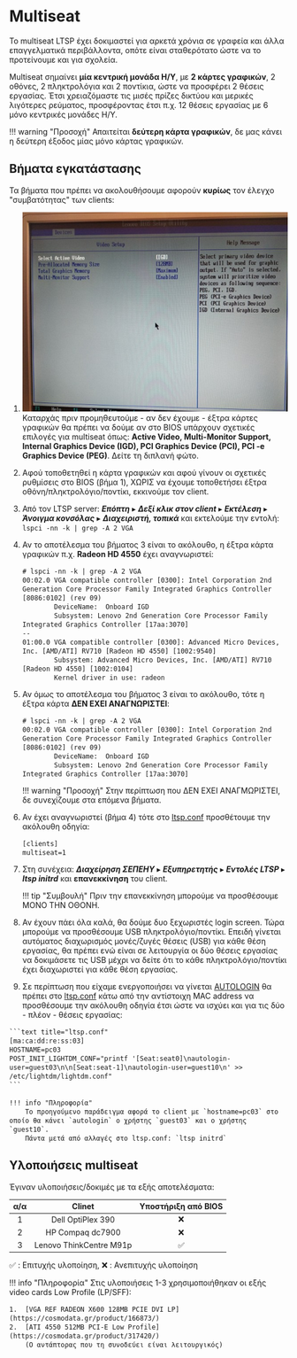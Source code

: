 # Multiseat

Το multiseat LTSP έχει δοκιμαστεί για αρκετά χρόνια σε γραφεία και άλλα επαγγελματικά περιβάλλοντα, οπότε είναι σταθερότατο ώστε να το προτείνουμε και για σχολεία.

Multiseat σημαίνει **μία κεντρική μονάδα Η/Υ**, με **2 κάρτες γραφικών**, 2
οθόνες, 2 πληκτρολόγια και 2 ποντίκια, ώστε να προσφέρει 2 θέσεις εργασίας.
Έτσι χρειαζόμαστε τις μισές πρίζες δικτύου και μερικές λιγότερες ρεύματος,
προσφέροντας έτσι π.χ. 12 θέσεις εργασίας με 6 μόνο κεντρικές μονάδες Η/Υ.

!!! warning "Προσοχή"
    Απαιτείται **δεύτερη κάρτα γραφικών**, δε μας κάνει η δεύτερη έξοδος μίας μόνο κάρτας γραφικών.

## Βήματα εγκατάστασης

Τα βήματα που πρέπει να ακολουθήσουμε αφορούν **κυρίως** τον έλεγχο
"συμβατότητας" των clients:

1.  [![](multiseat.jpg)](multiseat.jpg) Καταρχάς πριν προμηθευτούμε - αν δεν
    έχουμε - έξτρα κάρτες γραφικών θα πρέπει να δούμε αν στο BIOS υπάρχουν
    σχετικές επιλογές για multiseat όπως: **Active Video, Multi-Monitor
    Support, Internal Graphics Device (IGD), PCI Graphics Device (PCI), PCI -e
    Graphics Device (PEG)**. Δείτε τη διπλανή φώτο.

2.   Αφού τοποθετηθεί η κάρτα γραφικών και αφού γίνουν οι σχετικές ρυθμίσεις
     στο BIOS (βήμα 1), ΧΩΡΙΣ να έχουμε τοποθετήσει έξτρα
     οθόνη/πληκτρολόγιο/ποντίκι, εκκινούμε τον client.

3.  Από τον LTSP server: ***Επόπτη*** ▸ ***Δεξί κλικ στον client*** ▸
    ***Εκτέλεση*** ▸ ***Άνοιγμα κονσόλας*** ▸ ***Διαχειριστή, τοπικά*** και
    εκτελούμε την εντολή: `lspci -nn -k | grep -A 2 VGA`

4.  Αν το αποτέλεσμα του βήματος 3 είναι το ακόλουθο, η έξτρα κάρτα γραφικών
    π.χ. **Radeon HD 4550** έχει αναγνωριστεί:

    ```shell-session
    # lspci -nn -k | grep -A 2 VGA
    00:02.0 VGA compatible controller [0300]: Intel Corporation 2nd Generation Core Processor Family Integrated Graphics Controller [8086:0102] (rev 09)
            DeviceName:  Onboard IGD
            Subsystem: Lenovo 2nd Generation Core Processor Family Integrated Graphics Controller [17aa:3070]
    --
    01:00.0 VGA compatible controller [0300]: Advanced Micro Devices, Inc. [AMD/ATI] RV710 [Radeon HD 4550] [1002:9540]
            Subsystem: Advanced Micro Devices, Inc. [AMD/ATI] RV710 [Radeon HD 4550] [1002:0104]
            Kernel driver in use: radeon
    ```

5.  Αν όμως το αποτέλεσμα του βήματος 3 είναι το ακόλουθο, τότε η έξτρα κάρτα
    **ΔΕΝ ΕΧΕΙ ΑΝΑΓΝΩΡΙΣΤΕΙ**:

    ```shell-session
    # lspci -nn -k | grep -A 2 VGA
    00:02.0 VGA compatible controller [0300]: Intel Corporation 2nd Generation Core Processor Family Integrated Graphics Controller [8086:0102] (rev 09)
            DeviceName:  Onboard IGD
            Subsystem: Lenovo 2nd Generation Core Processor Family Integrated Graphics Controller [17aa:3070]
    ```

    !!! warning "Προσοχή"
        Στην περίπτωση που ΔΕΝ ΕΧΕΙ ΑΝΑΓΜΩΡΙΣΤΕΙ, δε συνεχίζουμε στα επόμενα
        βήματα.

6.  Αν έχει αναγνωριστεί (βήμα 4) τότε στο
    [ltsp.conf](../../glossary/index.md#ltspconf) προσθέτουμε την ακόλουθη
    οδηγία:

    ```text title="ltsp.conf"
    [clients]
    multiseat=1
    ```

7.  Στη συνέχεια: ***Διαχείρηση ΣΕΠΕΗΥ*** ▸ ***Εξυπηρετητής*** ▸ ***Εντολές
    LTSP*** ▸ ***ltsp initrd*** και **επανεκκίνηση** του client.

    !!! tip "Συμβουλή"
        Πριν την επανεκκίνηση μπορούμε να προσθέσουμε ΜΟΝΟ ΤΗΝ ΟΘΟΝΗ.

8.  Αν έχουν πάει όλα καλά, θα δούμε δυο ξεχωριστές login screen. Τώρα μπορούμε
    να προσθέσουμε USB πληκτρολόγιο/ποντίκι. Επειδή γίνεται αυτόματος
    διαχωρισμός μονές/ζυγές θέσεις (USB) για κάθε θέση εργασίας, θα πρέπει ενώ
    είναι σε λειτουργία οι δύο θέσεις εργασίας να δοκιμάσετε τις USB μέχρι να
    δείτε ότι το κάθε πληκτρολόγιο/ποντίκι έχει διαχωριστεί για κάθε θέση
    εργασίας.

9.   Σε περίπτωση που είχαμε ενεργοποιήσει να γίνεται
     [AUTOLOGIN](../../ltsp/dm.md#autologin) θα πρέπει στο
     [ltsp.conf](../../glossary/index.md#ltspconf) κάτω από την αντίστοιχη MAC
     address να προσθέσουμε την ακόλουθη οδηγία έτσι ώστε να ισχύει και για τις
     δύο - πλέον - θέσεις εργασίας:

    ```text title="ltsp.conf"
    [ma:ca:dd:re:ss:03]
    HOSTNAME=pc03
    POST_INIT_LIGHTDM_CONF="printf '[Seat:seat0]\nautologin-user=guest03\n\n[Seat:seat-1]\nautologin-user=guest10\n' >> /etc/lightdm/lightdm.conf"
    ```

    !!! info "Πληροφορία"
        Το προηγούμενο παράδειγμα αφορά το client με `hostname=pc03` στο οποίο θα κάνει `autologin` o χρήστης `guest03` και ο χρήστης `guest10`.
        Πάντα μετά από αλλαγές στο ltsp.conf: `ltsp initrd`

## Υλοποιήσεις multiseat

Έγιναν υλοποιήσεις/δοκιμές με τα εξής αποτελέσματα:

| α/α |          Clinet         | Υποστήριξη από BIOS |
|:---:|:-----------------------:|:-------------------:|
|  1  |    Dell OptiPlex 390    |          ❌         |
|  2  |     HP Compaq dc7900    |          ❌         |
|  3  | Lenovo ThinkCentre M91p |          ✅         |

✅ : Επιτυχής υλοποίηση, ❌ : Ανεπιτυχής υλοποίηση

!!! info "Πληροφορία"
    Στις υλοποιήσεις 1-3 χρησιμοποιήθηκαν οι εξής video cards Low Profile (LP/SFF):

    1.  [VGA REF RADEON X600 128MB PCIE DVI LP](https://cosmodata.gr/product/166873/)
    2.  [ATI 4550 512MB PCI-E Low Profile](https://cosmodata.gr/product/317420/)
        (Ο αντάπτορας που τη συνοδεύει είναι λειτουργικός)

